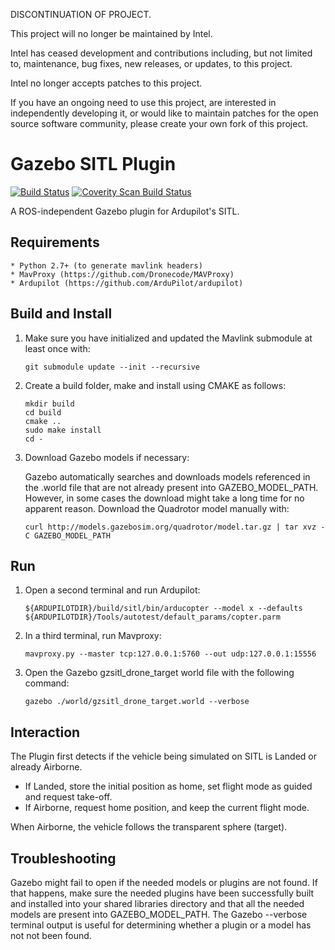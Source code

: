 DISCONTINUATION OF PROJECT.

This project will no longer be maintained by Intel.

Intel has ceased development and contributions including, but not limited to, maintenance, bug fixes, new releases, or updates, to this project. 

Intel no longer accepts patches to this project.

If you have an ongoing need to use this project, are interested in independently developing it, or would like to maintain patches for the open source software community, please create your own fork of this project. 
# Gazebo SITL Plugin #

[![Build Status](https://travis-ci.org/01org/gazebo-sitl.svg?branch=master)](https://travis-ci.org/01org/gazebo-sitl) <a href="https://scan.coverity.com/projects/01org-gazebo-sitl">
  <img alt="Coverity Scan Build Status"
       src="https://scan.coverity.com/projects/8893/badge.svg"/>
</a>

A ROS-independent Gazebo plugin for Ardupilot's SITL.

## Requirements ##
    * Python 2.7+ (to generate mavlink headers)
    * MavProxy (https://github.com/Dronecode/MAVProxy)
    * Ardupilot (https://github.com/ArduPilot/ardupilot)

## Build and Install ##

1. Make sure you have initialized and updated the Mavlink submodule at least
once with:

    ```
    git submodule update --init --recursive
    ```
2. Create a build folder, make and install using CMAKE as follows:

    ```
    mkdir build
    cd build
    cmake ..
    sudo make install
    cd -
    ```

3. Download Gazebo models if necessary:

    Gazebo automatically searches and downloads models referenced in the .world
    file that are not already present into GAZEBO_MODEL_PATH.
    However, in some cases the download might take a long
    time for no apparent reason. Download the Quadrotor model manually with:

    ```
    curl http://models.gazebosim.org/quadrotor/model.tar.gz | tar xvz -C GAZEBO_MODEL_PATH
    ```

## Run ##

1. Open a second terminal and run Ardupilot:

    ```
    ${ARDUPILOTDIR}/build/sitl/bin/arducopter --model x --defaults ${ARDUPILOTDIR}/Tools/autotest/default_params/copter.parm
    ```

2. In a third terminal, run Mavproxy:

    ```
    mavproxy.py --master tcp:127.0.0.1:5760 --out udp:127.0.0.1:15556
    ```

3. Open the Gazebo gzsitl_drone_target world file with the following command:

    ```
    gazebo ./world/gzsitl_drone_target.world --verbose
    ```

## Interaction ##

The Plugin first detects if the vehicle being simulated on SITL is Landed or
already Airborne.
 - If Landed, store the initial position as home, set flight mode as guided
   and request take-off.
 - If Airborne, request home position, and keep the current flight mode.

When Airborne, the vehicle follows the transparent sphere (target).

## Troubleshooting ##

Gazebo might fail to open if the needed models or plugins are not found. If
that happens, make sure the needed plugins have been successfully built and
installed into your shared libraries directory and that all the needed models
are present into GAZEBO_MODEL_PATH. The Gazebo --verbose terminal output is
useful for determining whether a plugin or a model has not not been found.

